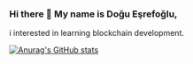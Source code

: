 ### Hi there 👋 My name is Doğu Eşrefoğlu,
i interested in learning blockchain development.


[![Anurag's GitHub stats](https://github-readme-stats.vercel.app/api?username=doguesrefoglu)](https://github.com/doguesrefoglu/github-readme-stats)
